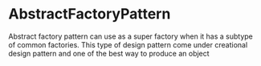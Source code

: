 # AbstractFactoryPattern
Abstract factory pattern can use as a super factory when it has a subtype of common factories. This type of design pattern come under creational design pattern and one of the best way to produce an object

